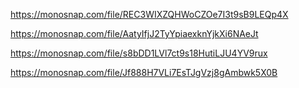 https://monosnap.com/file/REC3WIXZQHWoCZOe7I3t9sB9LEQp4X

https://monosnap.com/file/AatyIfjJ2TyYpiaexknYjkXi6NAeJt

https://monosnap.com/file/s8bDD1LVl7ct9s18HutiLJU4YV9rux

https://monosnap.com/file/Jf888H7VLi7EsTJgVzj8gAmbwk5X0B
